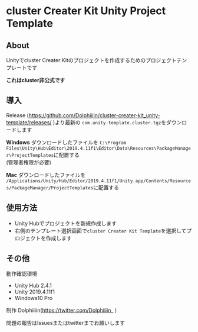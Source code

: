 # cluster Creater Kit Unity Project Template

About
---
Unityでcluster Creater Kitのプロジェクトを作成するためのプロジェクトテンプレートです

**これはcluster非公式です**

導入
---
Release (https://github.com/Dolphiiiin/cluster-creater-kit_unity-template/releases/ )より最新の
`com.unity.template.cluster.tgz`をダウンロードします

**Windows**
ダウンロードしたファイルを
`C:\Program Files\Unity\Hub\Editor\2019.4.11f1\Editor\Data\Resources\PackageManager\ProjectTemplates`に配置する  
(管理者権限が必要)

**Mac**
ダウンロードしたファイルを
`/Applications/Unity/Hub/Editor/2019.4.11f1/Unity.app/Contents/Resources/PackageManager/ProjectTemplates`に配置する  

使用方法
---
- Unity Hubでプロジェクトを新規作成します
- 右側のテンプレート選択画面で`cluster Creater Kit Template`を選択してプロジェクトを作成します


その他
---
動作確認環境
- Unity Hub 2.4.1
- Unity 2019.4.11f1
- Windows10 Pro

制作
Dolphiiiin(https://twitter.com/Dolphiiiin_ )

問題の報告はIssuesまたはtwitterまでお願いします
